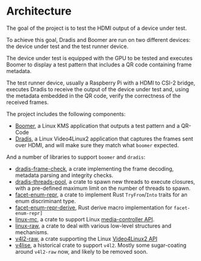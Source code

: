 # Architecture

The goal of the project is to test the HDMI output of a device under test.

To achieve this goal, Dradis and Boomer are run on two different devices:
the device under test and the test runner device.

The device under test is equipped with the GPU to be tested and executes Boomer
to display a test pattern that includes a QR code containing frame metadata.

The test runner device, usually a Raspberry Pi with a HDMI to CSI-2 bridge,
executes Dradis to receive the output of the device under test and, using the
metadata embedded in the QR code, verify the correctness of the received frames.

The project includes the following components:

- [Boomer](boomer/README.md), a Linux KMS application that outputs a test
  pattern and a QR-Code
- [Dradis](dradis/README.md), a Linux Video4Linux2 application that captures the
  frames sent over HDMI, and will make sure they match what `boomer` expected.

And a number of libraries to support `boomer` and `dradis`:

- [dradis-frame-check](dradis-frame-check/README.md), a crate implementing the
  frame decoding, metadata parsing and integrity checks.
- [dradis-threads-pool](dradis-threads-pool/README.md), a crate to spawn new
  threads to execute closures, with a pre-defined maximum limit on the number of
  threads to spawn.
- [facet-enum-repr](facet-enum-repr/README.md), a crate to implement Rust
  `TryFrom`/`Into` traits for an enum discriminant type.
- [facet-enum-repr-derive](facet-enum-repr-derive/README.md), Rust derive macro
  implementation for `facet-enum-repr]`
- [linux-mc](linux-mc/README.md), a crate to support Linux
  [media-controller API](https://docs.kernel.org/userspace-api/media/mediactl/media-controller.html).
- [linux-raw](linux-raw/README.md), a crate to deal with various low-level
  structures and mechanisms.
- [v4l2-raw](v4l2-raw/README.md), a crate supporting the Linux
  [Video4Linux2 API](https://docs.kernel.org/userspace-api/media/v4l/v4l2.html)
- [v4lise](v4lise/README.md), a historical crate to support `v4l2`. Mostly some
  sugar-coating around `v4l2-raw` now, and likely to be removed soon.
